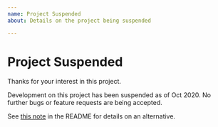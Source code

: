 ```yaml
---
name: Project Suspended
about: Details on the project being suspended

---
```

# Project Suspended
Thanks for your interest in this project.

Development on this project has been suspended as of Oct 2020. No further
bugs or feature requests are being accepted.

See [this note](https://github.com/brarcher/loyalty-card-locker#note-from-developer)
in the README for details on an alternative.
